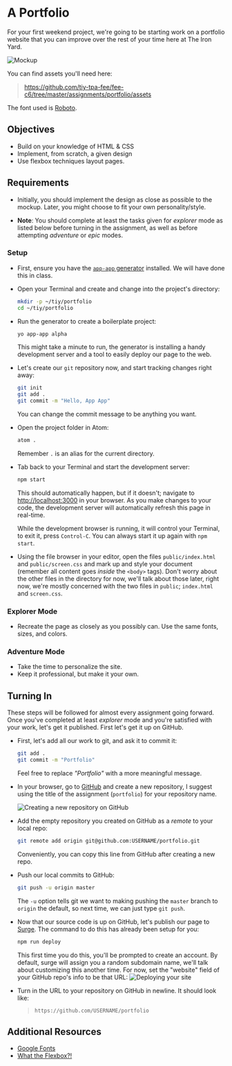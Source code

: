 # A Portfolio

For your first weekend project, we're going to be starting work on a portfolio website that you can improve over the rest of your time here at The Iron Yard.

![Mockup](https://raw.githubusercontent.com/tiy-tpa-fee/fee-c6/master/assignments/portfolio/mockup.png)

You can find assets you'll need here:

> https://github.com/tiy-tpa-fee/fee-c6/tree/master/assignments/portfolio/assets

The font used is [Roboto](https://fonts.google.com/specimen/Roboto).

## Objectives

- Build on your knowledge of HTML & CSS
- Implement, from scratch, a given design
- Use flexbox techniques layout pages.

## Requirements

- Initially, you should implement the design as close as possible to the mockup. Later, you might choose to fit your own personality/style.

- **Note**: You should complete at least the tasks given for _explorer_ mode as listed below before turning in the assignment, as well as before attempting _adventure_ or _epic_ modes.

### Setup

- First, ensure you have the [`app-app` generator](https://github.com/tiy-tpa-fee/generator-app-app) installed. We will have done this in class.

- Open your Terminal and create and change into the project's directory:

  ```sh
  mkdir -p ~/tiy/portfolio
  cd ~/tiy/portfolio
  ```

- Run the generator to create a boilerplate project:

  ```sh
  yo app-app alpha
  ```

  This might take a minute to run, the generator is installing a handy development server and a tool to easily deploy our page to the web.

- Let's create our `git` repository now, and start tracking changes right away:

  ```sh
  git init
  git add .
  git commit -m "Hello, App App"
  ```

  You can change the commit message to be anything you want.

- Open the project folder in Atom:

  ```sh
  atom .
  ```

  Remember `.` is an alias for the current directory.
- Tab back to your Terminal and start the development server:

  ```sh
  npm start
  ```

  This should automatically happen, but if it doesn't; navigate to [http://localhost:3000](http://localhost:3000) in your browser. As you make changes to your code, the development server will automatically refresh this page in real-time.

  While the development browser is running, it will control your Terminal, to exit it, press `Control-C`. You can always start it up again with `npm start`.

- Using the file browser in your editor, open the files `public/index.html` and `public/screen.css` and mark up and style your document (remember all content goes _inside_ the `<body>` tags). Don't worry about the other files in the directory for now, we'll talk about those later, right now, we're mostly concerned with the two files in `public`; `index.html` and `screen.css`.

### Explorer Mode

- Recreate the page as closely as you possibly can. Use the same fonts, sizes, and colors.

### Adventure Mode

- Take the time to personalize the site.
- Keep it professional, but make it your own.

## Turning In

These steps will be followed for almost every assignment going forward. Once you've completed at least _explorer_ mode and you're satisfied with your work, let's get it published. First let's get it up on GitHub.

- First, let's add all our work to git, and ask it to commit it:

  ```sh
  git add .
  git commit -m "Portfolio"
  ```

  Feel free to replace _"Portfolio"_ with a more meaningful message.

- In your browser, go to [GitHub](https://github.com) and create a new repository, I suggest using the title of the assignment (`portfolio`) for your repository name.

  ![Creating a new repository on GitHub](https://raw.githubusercontent.com/tiy-tpa-fee/fee-c6/master/assignments/hello-world/hello-world/assets/new-repo.gif)

- Add the empty repository you created on GitHub as a _remote_ to your local repo:

  ```sh
  git remote add origin git@github.com:USERNAME/portfolio.git
  ```

  Conveniently, you can copy this line from GitHub after creating a new repo.

- Push our local commits to GitHub:

  ```sh
  git push -u origin master
  ```

  The `-u` option tells git we want to making pushing the `master` branch to `origin` the default, so next time, we can just type `git push`.

- Now that our source code is up on GitHub, let's publish our page to [Surge](https://surge.sh). The command to do this has already been setup for you:

  ```sh
  npm run deploy
  ```

  This first time you do this, you'll be prompted to create an account. By default, surge will assign you a random subdomain name, we'll talk about customizing this another time. For now, set the "website" field of your GitHub repo's info to be that URL:
    ![Deploying your site](https://raw.githubusercontent.com/tiy-tpa-fee/fee-c6/master/assignments/hello-world/assets/deploy.gif)

- Turn in the URL to your repository on GitHub in newline. It should look like:

  > `https://github.com/USERNAME/portfolio`

## Additional Resources

- [Google Fonts](http://google.com/fonts)
- [What the Flexbox?!](http://flexbox.io)
